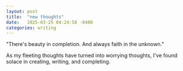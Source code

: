 ```yaml
---
layout: post
title:  "new thoughts"
date:   2025-03-25 04:24:58 -0400
categories: writing
---
```

"There's beauty in completion. And always faith in the unknown."

As my fleeting thoughts have turned into worrying thoughts, I've found solace in creating, writing, and completing. 
